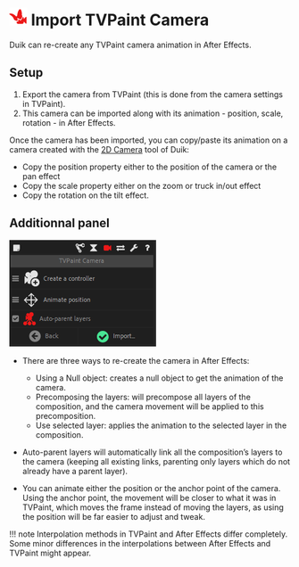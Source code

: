# ![import TVPaint Camera Icon](img\duik-icons\tvpcam-icon-r.png) Import TVPaint Camera

Duik can re-create any TVPaint camera animation in After Effects.

## Setup

1. Export the camera from TVPaint (this is done from the camera settings in TVPaint).
2. This camera can be imported along with its animation - position, scale, rotation - in After Effects.

Once the camera has been imported, you can copy/paste its animation on a camera created with the [2D Camera](camera-2d.md) tool of Duik:

- Copy the position property either to the position of the camera or the pan effect
- Copy the scale property either on the zoom or truck in/out effect
- Copy the rotation on the tilt effect.

## Additionnal panel

![import tvpaint cam option](img\duik-screenshots\S-Camera\ImportTVPaint-optn.PNG)

- There are three ways to re-create the camera in After Effects:

    - Using a Null object: creates a null object to get the animation of the camera.
    - Precomposing the layers: will precompose all layers of the composition, and the camera movement will be applied to this precomposition.
    - Use selected layer: applies the animation to the selected layer in the composition.

- Auto-parent layers will automatically link all the composition’s layers to the camera (keeping all existing links, parenting only layers which do not already have a parent layer).

- You can animate either the position or the anchor point of the camera.  
Using the anchor point, the movement will be closer to what it was in TVPaint, which moves the frame instead of moving the layers, as using the position will be far easier to adjust and tweak.

!!! note
    Interpolation methods in TVPaint and After Effects differ completely. Some minor differences in the interpolations between After Effects and TVPaint might appear.
